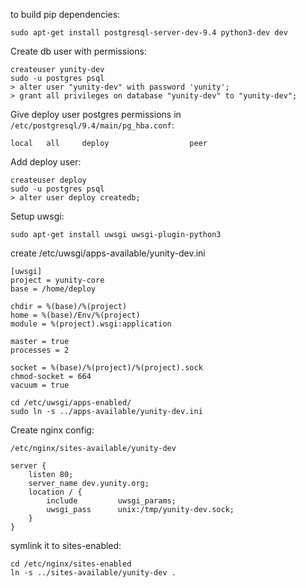 to build pip dependencies:

```
sudo apt-get install postgresql-server-dev-9.4 python3-dev dev
```

Create db user with permissions:

```
createuser yunity-dev
sudo -u postgres psql
> alter user "yunity-dev" with password 'yunity';
> grant all privileges on database "yunity-dev" to "yunity-dev";
```

Give deploy user postgres permissions
in `/etc/postgresql/9.4/main/pg_hba.conf`:

```
local	all		deploy					peer
```

Add deploy user:

```
createuser deploy
sudo -u postgres psql
> alter user deploy createdb;
```

Setup uwsgi:

```
sudo apt-get install uwsgi uwsgi-plugin-python3
```

create /etc/uwsgi/apps-available/yunity-dev.ini

```
[uwsgi]
project = yunity-core
base = /home/deploy

chdir = %(base)/%(project)
home = %(base)/Env/%(project)
module = %(project).wsgi:application

master = true
processes = 2

socket = %(base)/%(project)/%(project).sock
chmod-socket = 664
vacuum = true
```

```
cd /etc/uwsgi/apps-enabled/
sudo ln -s ../apps-available/yunity-dev.ini
```

Create nginx config:

```
/etc/nginx/sites-available/yunity-dev
```

```
server {
    listen 80;
    server_name dev.yunity.org;
    location / {
        include         uwsgi_params;
        uwsgi_pass      unix:/tmp/yunity-dev.sock;
    }
}

```

symlink it to sites-enabled:

```
cd /etc/nginx/sites-enabled
ln -s ../sites-available/yunity-dev .
```
